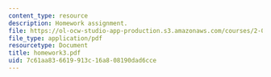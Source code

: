 ```yaml
---
content_type: resource
description: Homework assignment.
file: https://ol-ocw-studio-app-production.s3.amazonaws.com/courses/2-081j-plates-and-shells-spring-2007/7c61aa836619913c16a808190dad6cce_homework3.pdf
file_type: application/pdf
resourcetype: Document
title: homework3.pdf
uid: 7c61aa83-6619-913c-16a8-08190dad6cce
---
```

